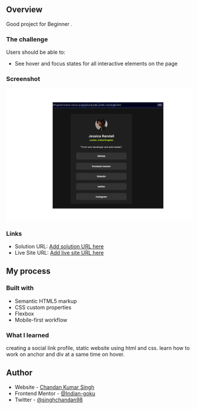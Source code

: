 
## Overview
Good project for Beginner .
### The challenge

Users should be able to:

- See hover and focus states for all interactive elements on the page

### Screenshot

![](./screenshort.png)


### Links

- Solution URL: [Add solution URL here](https://your-solution-url.com)
- Live Site URL: [Add live site URL here](https://your-live-site-url.com)

## My process

### Built with

- Semantic HTML5 markup
- CSS custom properties
- Flexbox
- Mobile-first workflow


### What I learned

creating a social link profile, static website using html and css. learn how to work on anchor and div at a same time on hover.  



## Author

- Website - [Chandan Kumar Singh](https://www.your-site.com)
- Frontend Mentor - [@Indian-goku](https://www.frontendmentor.io/profile/Indian-goku)
- Twitter - [@singhchandan98](https://twitter.com/singhchandan98)

